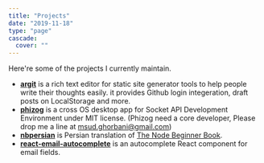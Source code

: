 ```yaml
---
title: "Projects"
date: "2019-11-18"
type: "page"
cascade:
  cover: ""
---
```


Here're some of the projects I currently maintain. 

- [**argit**](https://github.com/msudgh/argit) is a rich text editor for static site generator tools to help people write their thoughts easily. it provides Github login integeration, draft posts on LocalStorage and more.
- [**phizog**](https://github.com/phizog/phizog) is a cross OS desktop app for Socket API Development Environment under MIT license. (Phizog need a core developer, Please drop me a line at msud.ghorbani@gmail.com)
- [**nbpersian**](https://github.com/msudgh/nbpersian) is Persian translation of [The Node Beginner Book](https://www.nodebeginner.org/).
- [**react-email-autocomplete**](https://github.com/msudgh/react-email-autocomplete) is an autocomplete React component for email fields.